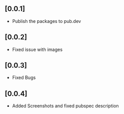 ## [0.0.1]

* Publish the packages to pub.dev

## [0.0.2]

* Fixed issue with images

## [0.0.3]

* Fixed Bugs

## [0.0.4]

* Added Screenshots and fixed pubspec description
